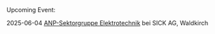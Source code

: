 Upcoming Event:

2025-06-04 [ANP-Sektorgruppe Elektrotechnik](https://www.din.de/de/service-fuer-anwender/anp/unser-netzwerk/anp-sge-sektorgruppe-elektrotechnik-868242) bei SICK AG, Waldkirch
